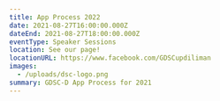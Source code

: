 ```yaml
---
title: App Process 2022
date: 2021-08-27T16:00:00.000Z
dateEnd: 2021-08-27T18:00:00.000Z
eventType: Speaker Sessions
location: See our page!
locationURL: https://www.facebook.com/GDSCupdiliman
images:
  - /uploads/dsc-logo.png
summary: GDSC-D App Process for 2021
---
```

